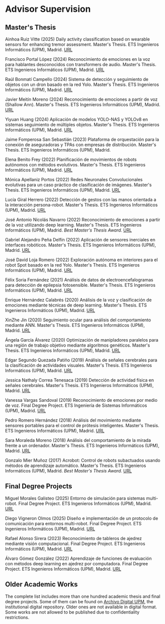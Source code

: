# Advisor Supervision

## Master's Thesis

Ainhoa Ruiz Vitte (2025) Daily activity classification based on wearable sensors for enhancing tremor assessment. Master's Thesis. ETS Ingenieros Informáticos (UPM), Madrid.
[URL](https://oa.upm.es/88390/)

Francisco Portal López (2024) Reconocimiento de emociones en la voz para hablantes desconocidos con transformers de audio. Master's Thesis. ETS Ingenieros Informáticos (UPM), Madrid.
[URL](https://oa.upm.es/82950/)

Raúl Bonmatí Campello (2024) Sistema de detección y seguimiento de objetos con un dron basado en la red Yolo. Master's Thesis. ETS Ingenieros Informáticos (UPM), Madrid.
[URL](https://oa.upm.es/82957/)

Javier Meitín Moreno (2024) Reconocimiento de emociones a partir de voz (Shallow Ann). Master's Thesis. ETS Ingenieros Informáticos (UPM), Madrid.
[URL](https://oa.upm.es/82954/)

Yiyuan Huang (2024) Aplicación de modelos YOLO-NAS y YOLOv8 en sistemas seguimiento de múltiples objetos. Master's Thesis. ETS Ingenieros Informáticos (UPM), Madrid.
[URL](https://oa.upm.es/82860/)

Jaime Fomperosa San Sebastián (2023) Plataforma de orquestación para la conexión de aseguradoras y TPAs con empresas de distribución. Master's Thesis. ETS Ingenieros Informáticos (UPM), Madrid.

Elena Benito Frey (2022) Planificación de movimientos de robots autónomos con métodos evolutivos. Master's Thesis. ETS Ingenieros Informáticos (UPM), Madrid.
[URL](https://oa.upm.es/71350/)

Mónica Apellaniz Portos (2022) Redes Neuronales Convolucionales evolutivas para un caso práctico de clasificación de imágenes. Master's Thesis. ETS Ingenieros Informáticos (UPM), Madrid.
[URL](https://oa.upm.es/71398/)

Lucía Giral Herrero (2022) Detección de gestos con las manos orientada a la interacción persona-robot. Master's Thesis. ETS Ingenieros Informáticos (UPM), Madrid.
[URL](https://oa.upm.es/71349/)

José Antonio Nicolás Navarro (2022) Reconocimiento de emociones a partir de la voz utilizando deep learning. Master's Thesis. ETS Ingenieros Informáticos (UPM), Madrid.
*Best Master's Thesis Award.*
[URL](https://oa.upm.es/71351/)

Gabriel Alejandro Peña Delfín (2022) Aplicación de sensores inerciales en interfaces robóticos. Master's Thesis. ETS Ingenieros Informáticos (UPM), Madrid.
[URL](https://oa.upm.es/71348/)

José David Loja Romero (2022) Exploración autónoma en interiores para el robot Spot basado en la red Yolo. Master's Thesis. ETS Ingenieros Informáticos (UPM), Madrid.
[URL](https://oa.upm.es/70576/)

Félix Soria Fernández (2021) Análisis de datos de electroencefalogramas para detección de epilepsia fotosensible. Master's Thesis. ETS Ingenieros Informáticos (UPM), Madrid.
[URL](https://oa.upm.es/69630/)

Enrique Hernández Calabrés (2020) Análisis de la voz y clasificación de emociones mediante técnicas de deep learning. Master's Thesis. ETS Ingenieros Informáticos (UPM), Madrid.
[URL](https://oa.upm.es/63715/)

XinZhe Jin (2020) Seguimiento ocular para análisis del comportamiento mediante ANN. Master's Thesis. ETS Ingenieros Informáticos (UPM), Madrid.
[URL](https://oa.upm.es/63218/)

Ángela García Álvarez (2020) Optimización de manipladores paralelos para una región de trabajo objetivo mediante algoritmos genéticos. Master's Thesis. ETS Ingenieros Informáticos (UPM), Madrid.
[URL](https://oa.upm.es/63704/)

Edgar Segundo Quezada Patiño (2019) Análisis de señales cerebrales para la clasificación de actividades visuales. Master's Thesis. ETS Ingenieros Informáticos (UPM), Madrid.
[URL](https://oa.upm.es/55991/)

Jessica Nathaly Correa Tenesaca (2019) Detección de actividad física en señales cerebrales. Master's Thesis. ETS Ingenieros Informáticos (UPM), Madrid.
[URL](https://oa.upm.es/55990/)

Vanessa Vargas Sandoval (2019) Reconocimiento de emociones por medio de voz. Final Degree Project. ETS Ingeniería de Sistemas Informáticos (UPM), Madrid.
[URL](https://oa.upm.es/56027/)

Pedro Romero Hernández (2018) Análisis del movimiento mediante sensores portables para el control de prótesis inteligentes. Master's Thesis. ETS Ingenieros Informáticos (UPM), Madrid.
[URL](https://oa.upm.es/51632/)

Sara Moraleda Moreno (2018) Análisis del comportamiento de la mirada frente a un ordenador. Master's Thesis. ETS Ingenieros Informáticos (UPM), Madrid.
[URL](https://oa.upm.es/51633/)

Gonzalo Mier Muñoz (2017) Acrobot: Control de robots subactuados usando métodos de aprendizaje automático. Master's Thesis. ETS Ingenieros Informáticos (UPM), Madrid.
*Best Master's Thesis Award.*
[URL](https://oa.upm.es/47905/)

## Final Degree Projects

Miguel Morales Galisteo (2025) Entorno de simulación para sistemas multi-robot. Final Degree Project. ETS Ingenieros Informáticos (UPM), Madrid.
[URL](https://oa.upm.es/87830/)

Diego Vigneron Olmos (2025) Diseño e implementación de un protocolo de comunicación para entornos multi-robot. Final Degree Project. ETS Ingenieros Informáticos (UPM), Madrid.
[URL](https://oa.upm.es/87832/)

Rafael Alonso Sirera (2023) Reconocimiento de tableros de ajedrez mediante visión computacional. Final Degree Project. ETS Ingenieros Informáticos (UPM), Madrid.
[URL](https://oa.upm.es/75174/)

Álvaro Gómez González (2022) Aprendizaje de funciones de evaluación con métodos deep learning en ajedrez por computadora. Final Degree Project. ETS Ingenieros Informáticos (UPM), Madrid.
[URL](https://oa.upm.es/71230/)

## Older Academic Works

The complete list includes more than one hundred academic thesis and final
degree projects. Some of them can be found on
[Archivo Digital UPM](https://oa.upm.es/), the institutional digital
repository. Older ones are not available in digital format. Some works
are not allowed to be published due to confidentiality restrictions.
